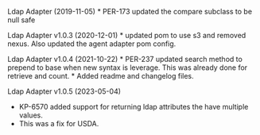 Ldap Adapter  (2019-11-05)
    * PER-173 updated the compare subclass to be null safe

Ldap Adapter v1.0.3 (2020-12-01)
    * updated pom to use s3 and removed nexus.  Also updated the agent adapter pom config.

Ldap Adapter v1.0.4 (2021-10-22)
    * PER-237 updated search method to prepend to base when new syntax is leverage.  This was already done for retrieve and count.
    * Added readme and changelog files. 

Ldap Adapter v1.0.5 (2023-05-04)
  * KP-6570 added support for returning ldap attributes the have multiple values.
  * This was a fix for USDA.